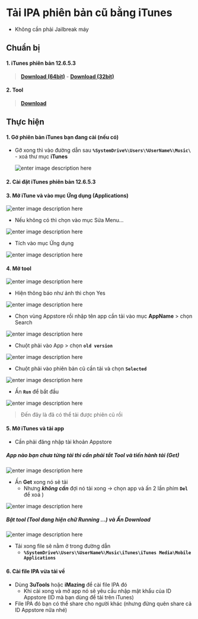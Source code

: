 # Tải IPA phiên bản cũ bằng iTunes
- Không cần phải Jailbreak máy
## Chuẩn bị
#### 1. iTunes phiên bản 12.6.5.3 
>[**Download (64bit)**](https://www.mediafire.com/file/5crxy6ok4fmv1y5/iTunesSetup_12.6.5.3_64bit.exe/file) -      [**Download (32bit)**](https://www.mediafire.com/file/0gzssj39f3wruju/iTunesSetup_12.6.5.3_32bit.exe/file)

#### 2. Tool
 >[**Download**](http://www.mediafire.com/file/9gsiekbeohuzsji/DownloadOldIPATool_EN.rar/file)

## Thực hiện
#### 1. Gỡ phiên bản iTunes bạn đang cài (nếu có)
- Gỡ xong thì vào đường dẫn sau **``%SystemDrive%\Users\%UserName%\Music\``** - xoá thư mục **iTunes**

	![enter image description here](https://i.ibb.co/qr7W4ss/Captu222re.png)

#### 2. Cài đặt iTunes phiên bản 12.6.5.3

#### 3. Mở iTune và vào mục Ứng dụng (Applications)

![enter image description here](https://i.ibb.co/T4mNN5D/it1.png)
 
 - Nếu không có thì chọn vào mục Sửa Menu...

![enter image description here](https://i.ibb.co/5TVxcfR/it2.png)

- Tích vào mục Ứng dụng

![enter image description here](https://i.ibb.co/ZhRdYQm/it3.png)

#### 4. Mở tool

![enter image description here](https://i.ibb.co/4gNzR0S/Captur1123e.png)

- Hiện thông báo như ảnh thì chọn Yes

![enter image description here](https://i.ibb.co/JB24PGL/v1.png)

- Chọn vùng Appstore rồi nhập tên app cần tải vào mục **AppName** > chọn Search

![enter image description here](https://i.ibb.co/Q8GN7Nz/Capture03.png)

- Chuột phải vào App > chọn **`old version`**

![enter image description here](https://i.ibb.co/Z1zsxd0/Capture01.png)

- Chuột phải vào phiên bản cũ cần tải và chọn **`Selected`**

![enter image description here](https://i.ibb.co/NFPwwtr/Capture02.png)

- Ấn **`Run`** để bắt đầu 

![enter image description here](https://i.ibb.co/1M55ryL/Capture06.png)

> Đến đây là đã có thể tải được phiên cũ rồi

#### 5. Mở iTunes và tải app 
- Cần phải đăng nhập tài khoản Appstore

##### App nào bạn chưa từng tải  thì cần phải **tắt Tool** và tiến hành tải (**Get**)

![enter image description here](https://i.ibb.co/5scXD35/Capture.png)

- Ấn **Get** xong nó sẽ tải
	- Nhưng ***không cần***  đợi nó tải xong -> chọn app và ấn 2 lần phím **`Del`** để xoá )

![enter image description here](https://i.ibb.co/9vQvWgP/Cap22ture.png)

##### Bật tool (Tool đang hiện chữ Running ...) và Ấn Download

![enter image description here](https://i.ibb.co/7tk5V8J/Capture2.png)

- Tải xong file sẽ nằm ở trong đường dẫn
	- **`%SystemDrive%\Users\%UserName%\Music\iTunes\iTunes Media\Mobile Applications`**

#### 6. Cài file IPA vừa tải về
- Dùng **3uTools** hoặc **iMazing** để cài file IPA đó
	- Khi cài xong và mở app nó sẽ yêu cầu nhập mật khẩu của ID Appstore (ID mà bạn dùng để tải trên iTunes) 
- File IPA đó bạn có thể share cho người khác (nhưng đừng quên share cả ID Appstore nữa nhé)
